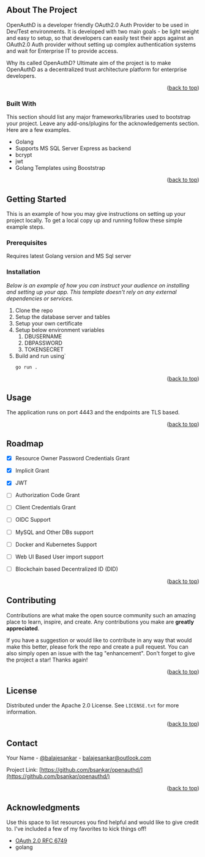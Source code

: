 
  

<!-- ABOUT THE PROJECT -->
## About The Project

OpenAuthD is a developer friendly OAuth2.0 Auth Provider to be used in Dev/Test environments. It is developed with two main goals - be light weight and easy to setup, so that developers can easily test their apps against an OAuth2.0 Auth provider without setting up complex authentication systems and wait for Enterprise IT to provide access.

Why its called OpenAuthD? 
Ultimate aim of the project is to make OpenAuthD as a decentralized trust architecture platform for enterprise developers.

<p align="right">(<a href="#top">back to top</a>)</p>



### Built With

This section should list any major frameworks/libraries used to bootstrap your project. Leave any add-ons/plugins for the acknowledgements section. Here are a few examples.

* Golang
* Supports MS SQL Server Express as backend
* bcrypt
* jwt
* Golang Templates using Booststrap


<p align="right">(<a href="#top">back to top</a>)</p>



<!-- GETTING STARTED -->
## Getting Started

This is an example of how you may give instructions on setting up your project locally.
To get a local copy up and running follow these simple example steps.

### Prerequisites

Requires latest Golang version and MS Sql server 
 

### Installation

_Below is an example of how you can instruct your audience on installing and setting up your app. This template doesn't rely on any external dependencies or services._

1. Clone the repo
2. Setup the database server and tables
3. Setup your own certificate
4.  Setup below environment variables
	1. DBUSERNAME
	2. DBPASSWORD
	3. TOKENSECRET
5. Build and run using`
   ```cli	
   go run .
   ```

<p align="right">(<a href="#top">back to top</a>)</p>



<!-- USAGE EXAMPLES -->
## Usage

The application runs on port 4443 and the endpoints are TLS based.

<p align="right">(<a href="#top">back to top</a>)</p>



<!-- ROADMAP -->
## Roadmap

- [x] Resource Owner Password Credentials Grant
- [x] Implicit Grant
- [x] JWT
- [ ] Authorization Code Grant
- [ ] Client Credentials Grant
- [ ] OIDC Support
- [ ] MySQL and Other DBs support
- [ ] Docker and Kubernetes Support
- [ ] Web UI Based User import support
- [ ] Blockchain based Decentralized ID (DID)
  



<p align="right">(<a href="#top">back to top</a>)</p>



<!-- CONTRIBUTING -->
## Contributing

Contributions are what make the open source community such an amazing place to learn, inspire, and create. Any contributions you make are **greatly appreciated**.

If you have a suggestion or would like to contribute in any way that would make this better, please fork the repo and create a pull request. You can also simply open an issue with the tag "enhancement".
Don't forget to give the project a star! Thanks again!

<p align="right">(<a href="#top">back to top</a>)</p>



<!-- LICENSE -->
## License

Distributed under the Apache 2.0 License. See `LICENSE.txt` for more information.

<p align="right">(<a href="#top">back to top</a>)</p>



<!-- CONTACT -->
## Contact

Your Name - [@balajesankar](https://twitter.com/balajesankar) - balajesankar@outlook.com

Project Link: [https://github.com/bsankar/openauthd/](https://github.com/bsankar/openauthd/)

<p align="right">(<a href="#top">back to top</a>)</p>



<!-- ACKNOWLEDGMENTS -->
## Acknowledgments

Use this space to list resources you find helpful and would like to give credit to. I've included a few of my favorites to kick things off!

* [OAuth 2.0 RFC 6749](https://tools.ietf.org/html/rfc6749)
* golang

